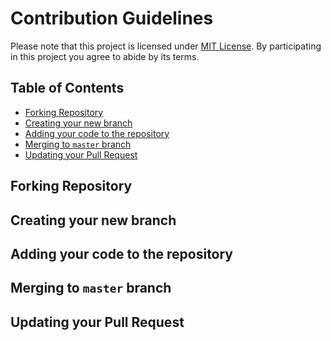 # Contribution Guidelines

Please note that this project is licensed under [MIT License](https://github.com/MDCblue/event/blob/master/LICENSE). 
By participating in this project you agree to abide by its terms.


## Table of Contents

- [Forking Repository](#forking-repository)
- [Creating your new branch](#creating-your-new-branch)
- [Adding your code to the repository](#adding-your-code-to-the-repository)
- [Merging to `master` branch](#merging-to-master-branch)
- [Updating your Pull Request](#updating-your-pull-request)


## Forking Repository

## Creating your new branch

## Adding your code to the repository

## Merging to `master` branch

## Updating your Pull Request
